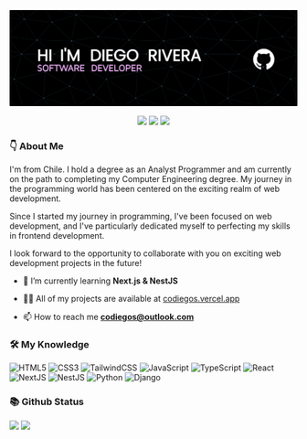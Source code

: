 ![Header](./assets/banner.png)

<p align="center">
  <img src="https://shields.io/github/stars/codiegos">
  <img src="https://img.shields.io/github/followers/codiegos">
  <img src="https://img.shields.io/static/v1?label=%F0%9F%8C%9F&message=Love%20coding&style=style=flat&color=red">
</p>

### 👇 About Me

I'm from Chile. I hold a degree as an Analyst Programmer and am currently on the path to completing my Computer Engineering degree. My journey in the programming world has been centered on the exciting realm of web development.

Since I started my journey in programming, I've been focused on web development, and I've particularly dedicated myself to perfecting my skills in frontend development.

I look forward to the opportunity to collaborate with you on exciting web development projects in the future!

- 🌱 I’m currently learning **Next.js & NestJS**
  
- 👨‍💻 All of my projects are available at [codiegos.vercel.app](https://codiegos.vercel.app/#projects)

- 📫 How to reach me **codiegos@outlook.com**

### 🛠 My Knowledge

![HTML5](https://img.shields.io/badge/html5-%23E34F26.svg?style=flat-square&logo=HTML5&logoColor=white)
![CSS3](https://img.shields.io/badge/css3-%231572B6.svg?style=flat-square&logo=CSS3&logoColor=white)
![TailwindCSS](https://img.shields.io/badge/TailwindCSS-%2338B2AC.svg?style=flat-square&logo=tailwind-css&logoColor=white)
![JavaScript](https://img.shields.io/badge/Javascript-%23323330.svg?style=flat-square&logo=javascript&logoColor=yellow)
![TypeScript](https://img.shields.io/badge/Typescript-%23007ACC.svg?style=flat-square&logo=typescript&logoColor=white)
![React](https://img.shields.io/badge/React-%2320232a.svg?style=flat-square&logo=react&logoColor=%2361DAFB)
![NextJS](https://img.shields.io/badge/Nextjs-black?style=flat-square&logo=next.js&logoColor=white)
![NestJS](https://img.shields.io/badge/NestJS-%23bb0000.svg?style=flat-square&logo=nestjs&logoColor=white)
![Python](https://img.shields.io/badge/Python-%23225FD6.svg?style=flat-square&logo=python&logoColor=yellow)
![Django](https://img.shields.io/badge/Django-%2318975B.svg?style=flat-square&logo=django&logoColor=white)

### 📚 Github Status

<p>
  <img src="https://github-readme-stats.vercel.app/api/top-langs/?username=codiegos&layout=compact&theme=tokyonight&langs_count=6" height="165">
  <img src="https://github-readme-stats.vercel.app/api?username=codiegos&show_icons=true&theme=tokyonight" height="165">
</p>
